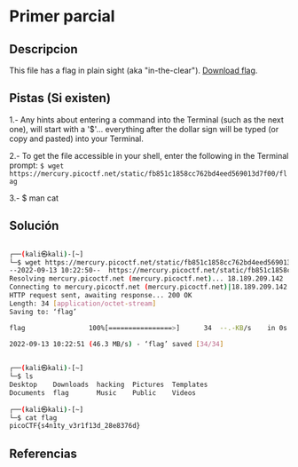 # Primer parcial 

## Descripcion

This file has a flag in plain sight (aka "in-the-clear"). [Download flag](https://mercury.picoctf.net/static/fb851c1858cc762bd4eed569013d7f00/flag).

## Pistas (Si existen)

1.- Any hints about entering a command into the Terminal (such as the next one), will start with a '$'... everything after the dollar sign will be typed (or copy and pasted) into your Terminal.

2.- To get the file accessible in your shell, enter the following in the Terminal prompt: `$ wget https://mercury.picoctf.net/static/fb851c1858cc762bd4eed569013d7f00/flag`

3.- $ man cat

## Solución

``` Bash

┌──(kali㉿kali)-[~]
└─$ wget https://mercury.picoctf.net/static/fb851c1858cc762bd4eed569013d7f00/flag       
--2022-09-13 10:22:50--  https://mercury.picoctf.net/static/fb851c1858cc762bd4eed569013d7f00/flag
Resolving mercury.picoctf.net (mercury.picoctf.net)... 18.189.209.142
Connecting to mercury.picoctf.net (mercury.picoctf.net)|18.189.209.142|:443... connected.
HTTP request sent, awaiting response... 200 OK
Length: 34 [application/octet-stream]
Saving to: ‘flag’

flag                100%[================>]      34  --.-KB/s    in 0s      

2022-09-13 10:22:51 (46.3 MB/s) - ‘flag’ saved [34/34]

                                                                             
┌──(kali㉿kali)-[~]
└─$ ls
Desktop    Downloads  hacking  Pictures  Templates
Documents  flag       Music    Public    Videos
                                                                             
┌──(kali㉿kali)-[~]
└─$ cat flag 
picoCTF{s4n1ty_v3r1f13d_28e8376d}


```

## Referencias